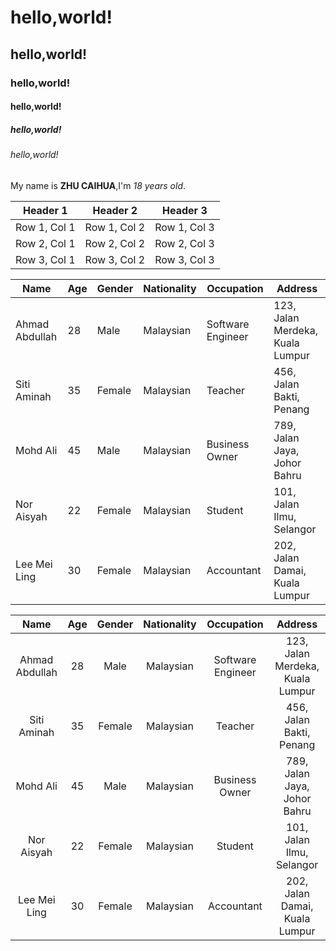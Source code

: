 # hello,world!
## hello,world!
### hello,world!
#### hello,world!
##### hello,world!
###### hello,world!

My name is **ZHU CAIHUA**,I'm *18 years old*.


| Header 1 | Header 2 | Header 3 |
|----------|----------|----------|
| Row 1, Col 1 | Row 1, Col 2 | Row 1, Col 3 |
| Row 2, Col 1 | Row 2, Col 2 | Row 2, Col 3 |
| Row 3, Col 1 | Row 3, Col 2 | Row 3, Col 3 |

| Name             | Age | Gender | Nationality | Occupation         | Address                           |
|------------------|-----|--------|-------------|--------------------|-----------------------------------|
| Ahmad Abdullah   | 28  | Male   | Malaysian   | Software Engineer  | 123, Jalan Merdeka, Kuala Lumpur |
| Siti Aminah      | 35  | Female | Malaysian   | Teacher            | 456, Jalan Bakti, Penang          |
| Mohd Ali         | 45  | Male   | Malaysian   | Business Owner     | 789, Jalan Jaya, Johor Bahru      |
| Nor Aisyah       | 22  | Female | Malaysian   | Student            | 101, Jalan Ilmu, Selangor         |
| Lee Mei Ling     | 30  | Female | Malaysian   | Accountant         | 202, Jalan Damai, Kuala Lumpur    |

| Name             | Age | Gender | Nationality |     Occupation      | Address                           |
|:----------------:|:---:|:------:|:-----------:|:-------------------:|:---------------------------------:|
| Ahmad Abdullah   | 28  | Male   | Malaysian   | Software Engineer   | 123, Jalan Merdeka, Kuala Lumpur |
| Siti Aminah      | 35  | Female | Malaysian   |      Teacher        | 456, Jalan Bakti, Penang          |
| Mohd Ali         | 45  | Male   | Malaysian   | Business Owner      | 789, Jalan Jaya, Johor Bahru      |
| Nor Aisyah       | 22  | Female | Malaysian   |      Student        | 101, Jalan Ilmu, Selangor         |
| Lee Mei Ling     | 30  | Female | Malaysian   |    Accountant       | 202, Jalan Damai, Kuala Lumpur    |

